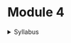 # Module 4

<details>

<summary>Syllabus</summary>

**Environmental Chemistry**

* Water characteristics: hardness (types of hardness: temporary and permanent), disadvantages of hard water, degree of hardness (numericals)
* Water softening methods: ion exchange process (principle, procedure, and advantages), reverse osmosis (principle, process, and advantages)
* Water disinfection methods: chlorination (breakpoint chlorination), ozone, and UV irradiation
* Dissolved oxygen (DO), BOD, and COD (definition and significance)
* Waste management: sewage water treatment (primary, secondary, and tertiary) – flow diagram, trickling filter, and UASB process
* E-waste: methods of disposal (recycle, recovery, and reuse)
* Chemistry of climate change: greenhouse gases, ozone depletion
* Sustainable development: an introduction to sustainable development goals

</details>

